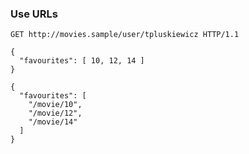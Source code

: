 ### Use URLs

``` HTTP
GET http://movies.sample/user/tpluskiewicz HTTP/1.1

{
  "favourites": [ 10, 12, 14 ]
}
```

<pre class="fragment"><code class="json">{
  "favourites": [
    "/movie/10",
    "/movie/12",
    "/movie/14"
  ]
}</code></pre>

